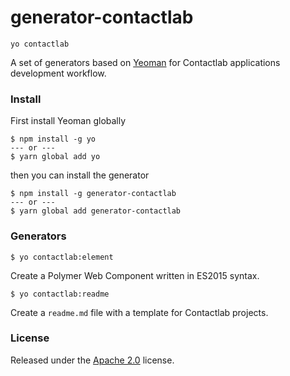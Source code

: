 # generator-contactlab
```yo contactlab```

A set of generators based on [Yeoman](http://yeoman.io/) for Contactlab applications development workflow.

### Install
First install Yeoman globally

```
$ npm install -g yo
--- or ---
$ yarn global add yo
```

then you can install the generator

```
$ npm install -g generator-contactlab
--- or ---
$ yarn global add generator-contactlab
```

### Generators
```
$ yo contactlab:element
```
Create a Polymer Web Component written in ES2015 syntax.

<!--```
$ yo contactlab:application
```
Create the default folder structure for a Contactlab web app project.-->

```
$ yo contactlab:readme
```
Create a ```readme.md``` file with a template for Contactlab projects.


### License
Released under the [Apache 2.0](LICENSE) license.
